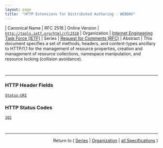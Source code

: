 ```yaml
---
layout: page
title:  "HTTP Extensions for Distributed Authoring - WEBDAV"
---
```


| Canonical Name | RFC 2518
| Online Version | [`http://tools.ietf.org/html/rfc2518`](http://tools.ietf.org/html/rfc2518)
| Organization | [Internet Engineering Task Force (IETF)](..)
| Series | [Request for Comments (RFC)](.)
| Abstract | This document specifies a set of methods, headers, and content-types ancillary to HTTP/1.1 for the management of resource properties, creation and management of resource collections, namespace manipulation, and resource locking (collision avoidance).

<br/>
<hr/>

### HTTP Header Fields

[`Status-URI`](/concepts/http-header/Status-URI "The Status-URI response header may be used with the 102 (Processing) status code to inform the client as to the status of a method.")

### HTTP Status Codes

[`102`](/concepts/http-status-code/102 "The 102 (Processing) status code is an interim response used to inform the client that the server has accepted the complete request, but has not yet completed it. This status code SHOULD only be sent when the server has a reasonable expectation that the request will take significant time to complete. As guidance, if a method is taking longer than 20 seconds (a reasonable, but arbitrary value) to process the server SHOULD return a 102 (Processing) response. The server MUST send a final response after the request has been completed.")



<br/>
<hr/>

<p style="text-align: right">Return to ( <a href="./">Series</a> | <a href="../">Organization</a> | <a href="../../">all Specifications</a> )</p>